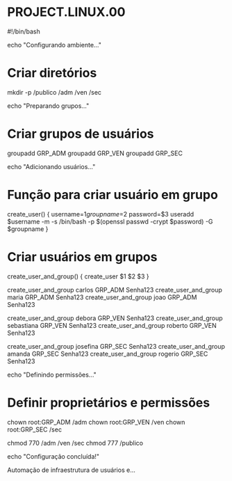 # PROJECT.LINUX.00
#!/bin/bash

echo "Configurando ambiente..."

# Criar diretórios
mkdir -p /publico /adm /ven /sec

echo "Preparando grupos..."

# Criar grupos de usuários
groupadd GRP_ADM
groupadd GRP_VEN
groupadd GRP_SEC

echo "Adicionando usuários..."

# Função para criar usuário em grupo
create_user() {
    username=$1
    groupname=$2
    password=$3
    useradd $username -m -s /bin/bash -p $(openssl passwd -crypt $password) -G $groupname
}

# Criar usuários em grupos
create_user_and_group() {
    create_user $1 $2 $3
}

create_user_and_group carlos GRP_ADM Senha123
create_user_and_group maria GRP_ADM Senha123
create_user_and_group joao GRP_ADM Senha123

create_user_and_group debora GRP_VEN Senha123
create_user_and_group sebastiana GRP_VEN Senha123
create_user_and_group roberto GRP_VEN Senha123

create_user_and_group josefina GRP_SEC Senha123
create_user_and_group amanda GRP_SEC Senha123
create_user_and_group rogerio GRP_SEC Senha123

echo "Definindo permissões..."

# Definir proprietários e permissões
chown root:GRP_ADM /adm
chown root:GRP_VEN /ven
chown root:GRP_SEC /sec

chmod 770 /adm /ven /sec
chmod 777 /publico

echo "Configuração concluída!"

Automação de infraestrutura de usuários e...
